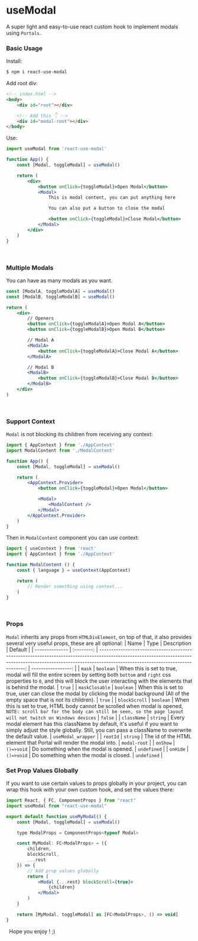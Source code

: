# useModal
A super light and easy-to-use react custom hook to implement modals using `Portals`.
&nbsp;

### Basic Usage
Install:
```bash
$ npm i react-use-modal
```
Add root div:
```HTML
<!-- index.html -->
<body>
    <div id="root"></div>

    <!-- Add this 👇 -->
    <div id="modal-root"></div>
</body>
```
Use:
```jsx
import useModal from 'react-use-modal'

function App() {
    const [Modal, toggleModal] = useModal()

    return (
        <div>
            <button onClick={toggleModal}>Open Modal</button>
            <Modal>
                This is modal content, you can put anything here

                You can also put a button to close the modal

                <button onClick={toggleModal}>Close Modal</button>
            </Modal>
        </div>
    )
}
```
&nbsp;

### Multiple Modals
You can have as many modals as you want.
```jsx
const [ModalA, toggleModalA] = useModal()
const [ModalB, toggleModalB] = useModal()

return (
    <div>
        // Openers
        <button onClick={toggleModalA}>Open Modal A</button>
        <button onClick={toggleModalB}>Open Modal B</button>

        // Modal A
        <ModalA>
            <button onClick={toggleModalA}>Close Modal A</button>
        </ModalA>

        // Modal B
        <ModalB>
            <button onClick={toggleModalB}>Close Modal B</button>
        </ModalB>
    </div>
)
```
&nbsp;

### Support Context
`Modal` is not blocking its children from receiving any context:
```jsx
import { AppContext } from './AppContext'
import ModalContent from './ModalContent'

function App() {
    const [Modal, toggleModal] = useModal()

    return (
        <AppContext.Provider>
            <button onClick={toggleModal}>Open Modal</button>

            <Modal>
                <ModalContent />
            </Modal>
        </AppContext.Provider>
    )
}
```
Then in `ModalContent` component you can use context:
```jsx
import { useContext } from 'react'
import { AppContext } from './AppContext'

function ModalContent () {
    const { language } = useContext(AppContext)

    return (
        // Render something using context...
    )
}
```
&nbsp;

### Props
`Modal` inherits any props from `HTMLDivElement`, on top of that, it also provides several very useful props, these are all optional:
| Name           |    Type    |                                                                                                                                                                                                  Description |            Default |
| -------------- | :--------: | -----------------------------------------------------------------------------------------------------------------------------------------------------------------------------------------------------------: | -----------------: |
| `mask`         | `boolean`  | When this is set to true, modal will fill the entire screen by setting both `bottom` and `right` css properties to `0`, and this will block the user interacting with the elements that is behind the modal. |             `true` |
| `maskClosable` | `boolean`  |                                                                       When this is set to true, user can close the modal by clicking the modal background (All of the empty space that is not its children). |             `true` |
| `blockScroll`  | `boolean`  |                        When this is set to true, HTML body cannot be scrolled when modal is opened, `NOTE: scroll bar for the body can still be seen, so the page layout will not twitch on Windows devices` |            `false` |
| `className`    |  `string`  |                              Every modal element has this className by default, it's useful if you want to simply adjust the style globally. Still, you can pass a className to overwrite the default value. | `useModal_wrapper` |
| `rootId`       |  `string`  |                                                                                                                                           The id of the HTML element that Portal will render the modal into. |       `modal-root` |
| `onShow`       | `()=>void` |                                                                                                                                                                       Do something when the modal is opened. |        `undefined` |
| `onHide`       | `()=>void` |                                                                                                                                                                       Do something when the modal is closed. |        `undefined` |
&nbsp;

### Set Prop Values Globally
If you want to use certain values to props globally in your project, you can wrap this hook with your own custom hook, and set the values there:
```jsx
import React, { FC, ComponentProps } from "react"
import useModal from "react-use-modal"

export default function useMyModal() {
    const [Modal, toggleModal] = useModal()

    type ModalProps = ComponentProps<typeof Modal>

    const MyModal: FC<ModalProps> = ({
        children,
        blockScroll,
        ...rest 
    }) => {
        // Add prop values globally
        return (
            <Modal {...rest} blockScroll={true}>
                {children}
            </Modal>
        )
    }

    return [MyModal, toggleModal] as [FC<ModalProps>, () => void]
}
```
&nbsp;
Hope you enjoy ! ;)